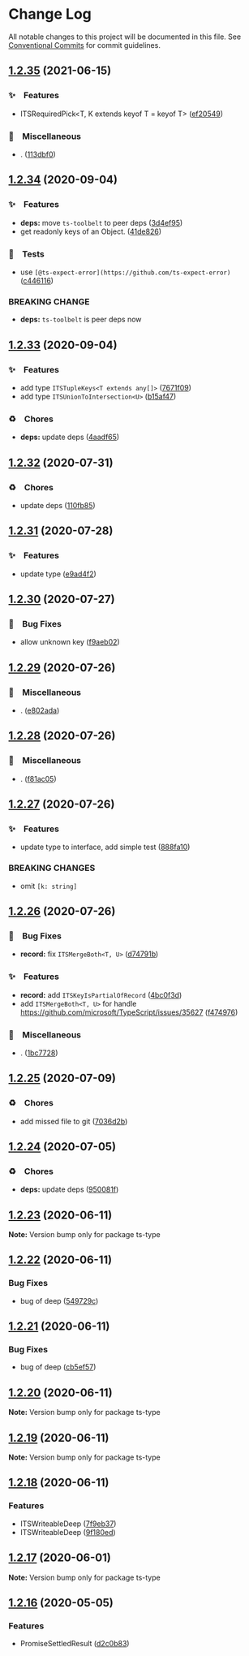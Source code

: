# Change Log

All notable changes to this project will be documented in this file.
See [Conventional Commits](https://conventionalcommits.org) for commit guidelines.

## [1.2.35](https://github.com/bluelovers/ws-ts-type/compare/ts-type@1.2.34...ts-type@1.2.35) (2021-06-15)


### ✨　Features

* ITSRequiredPick<T, K extends keyof T = keyof T> ([ef20549](https://github.com/bluelovers/ws-ts-type/commit/ef20549dbd3b6cf3b39ada8e28856393941fb72b))


### 🔖　Miscellaneous

* . ([113dbf0](https://github.com/bluelovers/ws-ts-type/commit/113dbf09f3eb9f62be3a1549b23477912e5a8cc4))





## [1.2.34](https://github.com/bluelovers/ws-ts-type/compare/ts-type@1.2.33...ts-type@1.2.34) (2020-09-04)


### ✨　Features

* **deps:** move `ts-toolbelt` to peer deps ([3d4ef95](https://github.com/bluelovers/ws-ts-type/commit/3d4ef95424387ce68f3e45b35bb8921d5dfdecf5))
* get readonly keys of an Object. ([41de826](https://github.com/bluelovers/ws-ts-type/commit/41de826116a5fa5c911ac32d56e71ee140622bd4))


### 🚨　Tests

* use `[@ts-expect-error](https://github.com/ts-expect-error)` ([c446116](https://github.com/bluelovers/ws-ts-type/commit/c446116adf132734fbacaf28ef8c47ca840f6ffb))


### BREAKING CHANGE

* **deps:** `ts-toolbelt` is peer deps now





## [1.2.33](https://github.com/bluelovers/ws-ts-type/compare/ts-type@1.2.32...ts-type@1.2.33) (2020-09-04)


### ✨　Features

* add type `ITSTupleKeys<T extends any[]>` ([7671f09](https://github.com/bluelovers/ws-ts-type/commit/7671f09f084df6dbe32487ca4d80b203072e365a))
* add type `ITSUnionToIntersection<U>` ([b15af47](https://github.com/bluelovers/ws-ts-type/commit/b15af473829d86d48dd57dd9d0b13765a214b683))


### ♻️　Chores

* **deps:** update deps ([4aadf65](https://github.com/bluelovers/ws-ts-type/commit/4aadf6591062a6b7574113f92e50fbb427ec4e37))





## [1.2.32](https://github.com/bluelovers/ws-ts-type/compare/ts-type@1.2.31...ts-type@1.2.32) (2020-07-31)


### ♻️　Chores

* update deps ([110fb85](https://github.com/bluelovers/ws-ts-type/commit/110fb85d385de8ee94719ed9cd29790b92592133))





## [1.2.31](https://github.com/bluelovers/ws-ts-type/compare/ts-type@1.2.30...ts-type@1.2.31) (2020-07-28)


### ✨　Features

* update type ([e9ad4f2](https://github.com/bluelovers/ws-ts-type/commit/e9ad4f24314ad4cccb61d204db1b1f981e4a4684))





## [1.2.30](https://github.com/bluelovers/ws-ts-type/compare/ts-type@1.2.29...ts-type@1.2.30) (2020-07-27)


### 🐛　Bug Fixes

* allow unknown key ([f9aeb02](https://github.com/bluelovers/ws-ts-type/commit/f9aeb02bf8cd590dcaaf140ba9a4407a01788fb3))





## [1.2.29](https://github.com/bluelovers/ws-ts-type/compare/ts-type@1.2.28...ts-type@1.2.29) (2020-07-26)


### 🔖　Miscellaneous

* . ([e802ada](https://github.com/bluelovers/ws-ts-type/commit/e802adabe96add59de31ed721dc0ccef19e4de8f))





## [1.2.28](https://github.com/bluelovers/ws-ts-type/compare/ts-type@1.2.27...ts-type@1.2.28) (2020-07-26)


### 🔖　Miscellaneous

* . ([f81ac05](https://github.com/bluelovers/ws-ts-type/commit/f81ac05622e2853dfb60a83d08743817d3322cf9))





## [1.2.27](https://github.com/bluelovers/ws-ts-type/compare/ts-type@1.2.26...ts-type@1.2.27) (2020-07-26)


### ✨　Features

* update type to interface, add simple test ([888fa10](https://github.com/bluelovers/ws-ts-type/commit/888fa10f2f492e1fe315cd42ffe7ec55d091eba7))


### BREAKING CHANGES

* omit `[k: string]`





## [1.2.26](https://github.com/bluelovers/ws-ts-type/compare/ts-type@1.2.25...ts-type@1.2.26) (2020-07-26)


### 🐛　Bug Fixes

* **record:** fix `ITSMergeBoth<T, U>` ([d74791b](https://github.com/bluelovers/ws-ts-type/commit/d74791b2bbfbfe0312b7a4089795c9108d428829))


### ✨　Features

* **record:** add `ITSKeyIsPartialOfRecord` ([4bc0f3d](https://github.com/bluelovers/ws-ts-type/commit/4bc0f3dcc5d7c918d120984774ea2e6a06ad03b7))
* add `ITSMergeBoth<T, U>` for handle https://github.com/microsoft/TypeScript/issues/35627 ([f474976](https://github.com/bluelovers/ws-ts-type/commit/f474976fe1dd2314d071300505741934ff014200))


### 🔖　Miscellaneous

* . ([1bc7728](https://github.com/bluelovers/ws-ts-type/commit/1bc7728f433ee4126f17a44c4fe024bf4e6c1603))





## [1.2.25](https://github.com/bluelovers/ws-ts-type/compare/ts-type@1.2.24...ts-type@1.2.25) (2020-07-09)


### ♻️　Chores

* add missed file to git ([7036d2b](https://github.com/bluelovers/ws-ts-type/commit/7036d2b62ad5e868efa66d15c1ae1f63df23c5fb))





## [1.2.24](https://github.com/bluelovers/ws-ts-type/compare/ts-type@1.2.23...ts-type@1.2.24) (2020-07-05)


### ♻️　Chores

* **deps:** update deps ([950081f](https://github.com/bluelovers/ws-ts-type/commit/950081fb179d2c787c234b30c8e45429408e1b98))





## [1.2.23](https://github.com/bluelovers/ws-ts-type/compare/ts-type@1.2.22...ts-type@1.2.23) (2020-06-11)

**Note:** Version bump only for package ts-type





## [1.2.22](https://github.com/bluelovers/ws-ts-type/compare/ts-type@1.2.21...ts-type@1.2.22) (2020-06-11)


### Bug Fixes

* bug of deep ([549729c](https://github.com/bluelovers/ws-ts-type/commit/549729c9ce85ff80a2d309972d470cb5af76c75c))





## [1.2.21](https://github.com/bluelovers/ws-ts-type/compare/ts-type@1.2.20...ts-type@1.2.21) (2020-06-11)


### Bug Fixes

* bug of deep ([cb5ef57](https://github.com/bluelovers/ws-ts-type/commit/cb5ef57752de1c86c2f5c878d0e81926be7aceff))





## [1.2.20](https://github.com/bluelovers/ws-ts-type/compare/ts-type@1.2.19...ts-type@1.2.20) (2020-06-11)

**Note:** Version bump only for package ts-type





## [1.2.19](https://github.com/bluelovers/ws-ts-type/compare/ts-type@1.2.18...ts-type@1.2.19) (2020-06-11)

**Note:** Version bump only for package ts-type





## [1.2.18](https://github.com/bluelovers/ws-ts-type/compare/ts-type@1.2.17...ts-type@1.2.18) (2020-06-11)


### Features

* ITSWriteableDeep ([7f9eb37](https://github.com/bluelovers/ws-ts-type/commit/7f9eb3771e20c1949bb0dc54521ee4dc807a2cf3))
* ITSWriteableDeep ([9f180ed](https://github.com/bluelovers/ws-ts-type/commit/9f180ed98bbba2a7df6564eee101bf4fc052f7cb))





## [1.2.17](https://github.com/bluelovers/ws-ts-type/compare/ts-type@1.2.16...ts-type@1.2.17) (2020-06-01)

**Note:** Version bump only for package ts-type





## [1.2.16](https://github.com/bluelovers/ws-ts-type/compare/ts-type@1.2.15...ts-type@1.2.16) (2020-05-05)


### Features

* PromiseSettledResult ([d2c0b83](https://github.com/bluelovers/ws-ts-type/commit/d2c0b837db43e454ec247875296b74153ac3a5f4))
